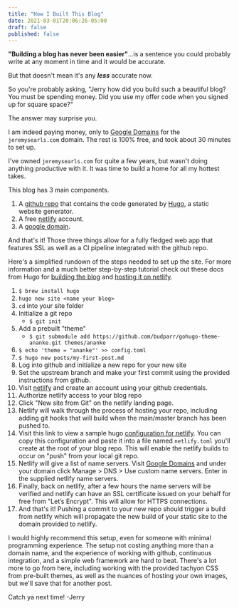 ```yaml
---
title: "How I Built This Blog"
date: 2021-03-01T20:06:26-05:00
draft: false
published: false
---
```


**"Building a blog has never been easier"**...is a sentence you could probably write at any moment in time and it would be accurate.

But that doesn't mean it's any ***less*** accurate now.

So you're probably asking, "Jerry how did you build such a beautiful blog? You must be spending money. Did you use my offer code when you signed up for square space?"

The answer may surprise you. 

I am indeed paying money, only to [Google Domains](https://domains.google) for the `jeremysearls.com` domain. The rest is 100% free, and took about 30 minutes to set up.   

I've owned `jeremysearls.com` for quite a few years, but wasn't doing anything productive with it. 
It was time to build a home for all my hottest takes. 

This blog has 3 main components. 
1. A [github repo](https://github.com/jersearls/jeremysearls.com) that contains the code generated by [Hugo](https://gohugo.io), a static website generator. 
1. A free [netlify](https://app.netlify.com) account.
1. A [google domain](https://domains.google). 

And that's it! Those three things allow for a fully fledged web app that features SSL as well as a CI pipeline integrated with the github repo. 

Here's a simplified rundown of the steps needed to set up the site. For more information and a much better step-by-step tutorial check out these docs from Hugo for [building the blog](https://gohugo.io/getting-started/quick-start/) and [hosting it on netlify](https://gohugo.io/hosting-and-deployment/hosting-on-netlify/). 

1. `$ brew install hugo`
1. `hugo new site <name your blog>`
1. `cd` into your site folder
1. Initialize a git repo 
    * `$ git init` 
1. Add a prebuilt "theme" 
    * `$ git submodule add https://github.com/budparr/gohugo-theme-ananke.git themes/ananke` 
1. `$ echo 'theme = "ananke"' >> config.toml`
1. `$ hugo new posts/my-first-post.md`
1. Log into github and initialize a new repo for your new site
1. Set the upstream branch and make your first commit using the provided instructions from github.
1. Visit [netlify](https://app.netlify.com/) and create an account using your github credentials. 
1. Authorize netlify access to your blog repo
1. Click "New site from Git" on the netlify landing page.
1. Netlify will walk through the process of hosting your repo, including adding git hooks that will build when the main/master branch has been pushed to.
1. Visit this link to view a sample hugo [configuration for netlify](https://gohugo.io/hosting-and-deployment/hosting-on-netlify/#configure-hugo-version-in-netlify). You can copy this configuration and paste it into a file named `netlify.toml` you'll create at the root of your blog repo. This will enable the netlify builds to occur on "push" from your local git repo.  
1. Netlify will give a list of name servers. Visit [Google Domains](https://domains.google) and under your domain click Manage > DNS > Use custom name servers. Enter in the supplied netlify name servers. 
1. Finally, back on netlify, after a few hours the name servers will be verified and netlify can have an SSL certificate issued on your behalf for free from "Let’s Encrypt". This will allow for HTTPS connections. 
1. And that's it! Pushing a commit to your new repo should trigger a build from netlify which will propagate the new build of your static site to the domain provided to netlify. 

I would highly recommend this setup, even for someone with minimal programming experience. The setup not costing anything more than a domain name, and the experience of working with github, continuous integration, and a simple web framework are hard to beat. There's a lot more to go from here, including working with the provided tachyon CSS from pre-built themes, as well as the nuances of hosting your own images, but we'll save that for another post. 

Catch ya next time! -Jerry
